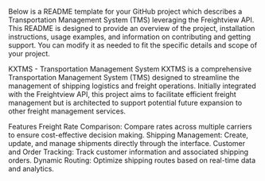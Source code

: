 
Below is a README template for your GitHub project which describes a Transportation Management System (TMS) leveraging the Freightview API. This README is designed to provide an overview of the project, installation instructions, usage examples, and information on contributing and getting support. You can modify it as needed to fit the specific details and scope of your project.

KXTMS - Transportation Management System
KXTMS is a comprehensive Transportation Management System (TMS) designed to streamline the management of shipping logistics and freight operations. Initially integrated with the Freightview API, this project aims to facilitate efficient freight management but is architected to support potential future expansion to other freight management services.

Features
Freight Rate Comparison: Compare rates across multiple carriers to ensure cost-effective decision making.
Shipping Management: Create, update, and manage shipments directly through the interface.
Customer and Order Tracking: Track customer information and associated shipping orders.
Dynamic Routing: Optimize shipping routes based on real-time data and analytics.
